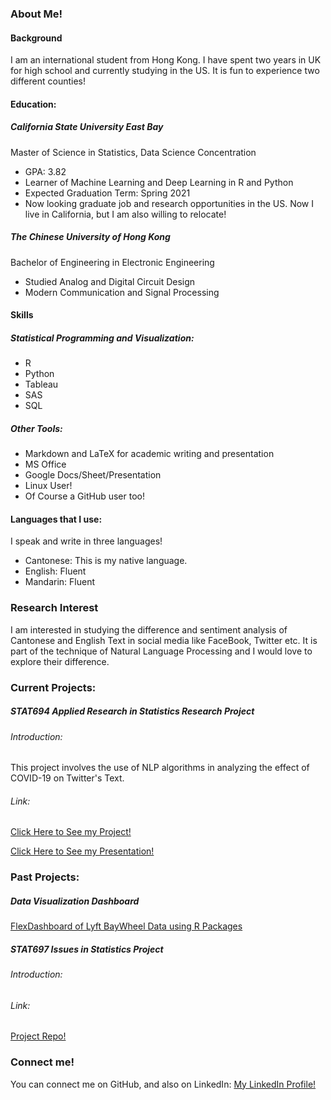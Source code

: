 

### About Me!
#### Background
I am an international student from Hong Kong. I have spent two years in UK for high school and currently studying in the US. It is fun to experience two different counties!

#### Education:

##### California State University East Bay
Master of Science in Statistics, Data Science Concentration

- GPA: 3.82
- Learner of Machine Learning and Deep Learning in R and Python
- Expected Graduation Term: Spring 2021
- Now looking graduate job and research opportunities in the US. Now I live in California, but I am also willing to relocate!

##### The Chinese University of Hong Kong
Bachelor of Engineering in Electronic Engineering

- Studied Analog and Digital Circuit Design
- Modern Communication and Signal Processing

#### Skills
##### Statistical Programming and Visualization:
- R
- Python
- Tableau
- SAS
- SQL

##### Other Tools:
- Markdown and LaTeX for academic writing and presentation
- MS Office
- Google Docs/Sheet/Presentation
- Linux User!
- Of Course a GitHub user too!

#### Languages that I use:
I speak and write in three languages!
- Cantonese: This is my native language.
- English: Fluent
- Mandarin: Fluent

### Research Interest
I am interested in studying the difference and sentiment analysis of Cantonese and English Text in social media like FaceBook, Twitter etc. It is part of the technique of Natural Language Processing and I would love to explore their difference.

### Current Projects:

##### STAT694 Applied Research in Statistics Research Project

###### Introduction:
This project involves the use of NLP algorithms in analyzing the effect of COVID-19 on Twitter's Text.

###### Link:
[Click Here to See my Project!](https://github.com/ckong9-stat697/STAT694_Applied_Research_in_Statistics)

[Click Here to See my Presentation!](stat694_presentation.html)

### Past Projects:
##### Data Visualization Dashboard
[FlexDashboard of Lyft BayWheel Data using R Packages](Problem_03_flexdashboard.html)

##### STAT697 Issues in Statistics Project
###### Introduction:

###### Link:
[Project Repo!](https://github.com/stat697-s20/team-1_project_repo)

### Connect me!
You can connect me on GitHub, and also on LinkedIn:
[My LinkedIn Profile!](https://www.linkedin.com/in/chunyin-kong/)
